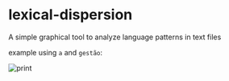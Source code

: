 # lexical-dispersion

A simple graphical tool to analyze language patterns in text files

example using `a` and `gestão`:

![print](https://raw.githubusercontent.com/z4r4tu5tr4/lexical-dispersion/master/example.png)
